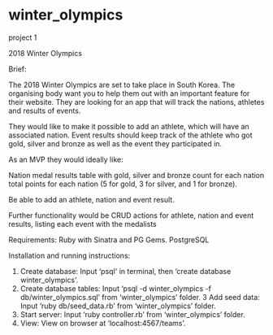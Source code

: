 # winter_olympics
project 1

2018 Winter Olympics

Brief:

The 2018 Winter Olympics are set to take place in South Korea. The organising body want you to help them out with an important feature for their website. They are looking for an app that will track the nations, athletes and results of events.

They would like to make it possible to add an athlete, which will have an associated nation. Event results should keep track of the athlete who got gold, silver and bronze as well as the event they participated in.

As an MVP they would ideally like:

Nation medal results table with gold, silver and bronze count for each nation total points for each nation (5 for gold, 3 for silver, and 1 for bronze).

Be able to add an athlete, nation and event result.

Further functionality would be CRUD actions for athlete, nation and event results, listing each event with the medalists

Requirements:
Ruby with Sinatra and PG Gems.
PostgreSQL

Installation and running instructions:
1. Create database:
Input ‘psql' in terminal, then ‘create database winter_olympics’.
2. Create database tables:
Input ‘psql -d winter_olympics -f db/winter_olympics.sql’ from ‘winter_olympics’ folder.
3 Add seed data:
Input ‘ruby db/seed_data.rb’ from ‘winter_olympics’ folder.
4. Start server: 
Input ‘ruby controller.rb’ from ‘winter_olympics’ folder. 
5. View:
View on browser at ‘localhost:4567/teams’.
